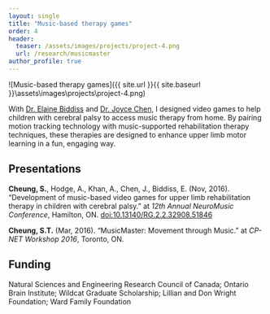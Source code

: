 ```yaml
---
layout: single
title: "Music-based therapy games"
order: 4
header:
  teaser: /assets/images/projects/project-4.png
  url: /research/musicmaster
author_profile: true
---
```

![Music-based therapy games]({{ site.url }}{{ site.baseurl }}\assets\images\projects\project-4.png)

With [Dr. Elaine Biddiss](https://hollandbloorview.ca/staff/elaine-biddiss-masc-phd) and [Dr. Joyce Chen](http://joycelchen.weebly.com/), I designed video games to help children with cerebral palsy to access music therapy from home. By pairing motion tracking technology with music-supported rehabilitation therapy techniques, these therapies are designed to enhance upper limb motor learning in a fun, engaging way.


## Presentations
**Cheung, S.**, Hodge, A., Khan, A., Chen, J., Biddiss, E. (Nov, 2016). “Development of music-based video games for upper limb rehabilitation therapy in children with cerebral palsy.” at *12th Annual NeuroMusic Conference*, Hamilton, ON. [doi:10.13140/RG.2.2.32908.51846](http://dx.doi.org/10.13140/RG.2.2.32908.51846)

**Cheung, S.T.** (Mar, 2016). “MusicMaster: Movement through Music.” at *CP-NET Workshop 2016*, Toronto, ON.

## Funding
Natural Sciences and Engineering Research Council of Canada; Ontario Brain Institute; Wildcat Graduate Scholarship; Lillian and Don Wright Foundation; Ward Family Foundation
